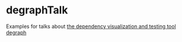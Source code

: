 degraphTalk
===========


Examples for talks about [the dependency visualization and testing tool degraph](https://github.com/schauder/degraph)

